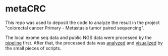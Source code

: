 # metaCRC

This repo was used to deposit the code to analyze the result in the project "colorectal cancer Primary - Metastasis tumor paired sequencing".

The local exome seq data and public NGS data were processed by the [pipeline](https://github.com/wenjie1991/metaCRC/blob/master/data_preprocess/Methods.md) first. After that, the processed data was [analyzed](https://github.com/wenjie1991/metaCRC/tree/master/data_process) and [visualized](https://github.com/wenjie1991/metaCRC/tree/master/plot) by the small pieces of scripts.

